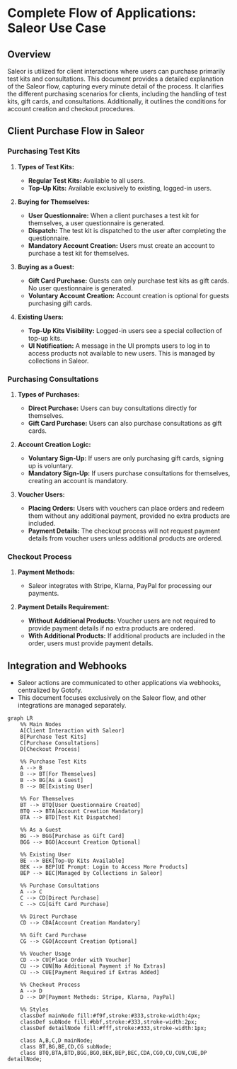 # Complete Flow of Applications: Saleor Use Case

## Overview

Saleor is utilized for client interactions where users can purchase primarily test kits and consultations. This document provides a detailed explanation of the Saleor flow, capturing every minute detail of the process. It clarifies the different purchasing scenarios for clients, including the handling of test kits, gift cards, and consultations. Additionally, it outlines the conditions for account creation and checkout procedures.

## Client Purchase Flow in Saleor

### Purchasing Test Kits

1. **Types of Test Kits:**
   - **Regular Test Kits:** Available to all users.
   - **Top-Up Kits:** Available exclusively to existing, logged-in users.

2. **Buying for Themselves:**
   - **User Questionnaire:** When a client purchases a test kit for themselves, a user questionnaire is generated.
   - **Dispatch:** The test kit is dispatched to the user after completing the questionnaire.
   - **Mandatory Account Creation:** Users must create an account to purchase a test kit for themselves.

3. **Buying as a Guest:**
   - **Gift Card Purchase:** Guests can only purchase test kits as gift cards. No user questionnaire is generated.
   - **Voluntary Account Creation:** Account creation is optional for guests purchasing gift cards.

4. **Existing Users:**
   - **Top-Up Kits Visibility:** Logged-in users see a special collection of top-up kits.
   - **UI Notification:** A message in the UI prompts users to log in to access products not available to new users. This is managed by collections in Saleor.

### Purchasing Consultations

1. **Types of Purchases:**
   - **Direct Purchase:** Users can buy consultations directly for themselves.
   - **Gift Card Purchase:** Users can also purchase consultations as gift cards.

2. **Account Creation Logic:**
   - **Voluntary Sign-Up:** If users are only purchasing gift cards, signing up is voluntary.
   - **Mandatory Sign-Up:** If users purchase consultations for themselves, creating an account is mandatory.

3. **Voucher Users:**
   - **Placing Orders:** Users with vouchers can place orders and redeem them without any additional payment, provided no extra products are included.
   - **Payment Details:** The checkout process will not request payment details from voucher users unless additional products are ordered.

### Checkout Process

1. **Payment Methods:**
   - Saleor integrates with Stripe, Klarna, PayPal for processing our payments.

2. **Payment Details Requirement:**
   - **Without Additional Products:** Voucher users are not required to provide payment details if no extra products are ordered.
   - **With Additional Products:** If additional products are included in the order, users must provide payment details.

## Integration and Webhooks

- Saleor actions are communicated to other applications via webhooks, centralized by Gotofy.
- This document focuses exclusively on the Saleor flow, and other integrations are managed separately.

```mermaid
graph LR
    %% Main Nodes
    A[Client Interaction with Saleor]
    B[Purchase Test Kits]
    C[Purchase Consultations]
    D[Checkout Process]

    %% Purchase Test Kits
    A --> B
    B --> BT[For Themselves]
    B --> BG[As a Guest]
    B --> BE[Existing User]

    %% For Themselves
    BT --> BTQ[User Questionnaire Created]
    BTQ --> BTA[Account Creation Mandatory]
    BTA --> BTD[Test Kit Dispatched]

    %% As a Guest
    BG --> BGG[Purchase as Gift Card]
    BGG --> BGO[Account Creation Optional]

    %% Existing User
    BE --> BEK[Top-Up Kits Available]
    BEK --> BEP[UI Prompt: Login to Access More Products]
    BEP --> BEC[Managed by Collections in Saleor]

    %% Purchase Consultations
    A --> C
    C --> CD[Direct Purchase]
    C --> CG[Gift Card Purchase]

    %% Direct Purchase
    CD --> CDA[Account Creation Mandatory]

    %% Gift Card Purchase
    CG --> CGO[Account Creation Optional]

    %% Voucher Usage
    CD --> CU[Place Order with Voucher]
    CU --> CUN[No Additional Payment if No Extras]
    CU --> CUE[Payment Required if Extras Added]

    %% Checkout Process
    A --> D
    D --> DP[Payment Methods: Stripe, Klarna, PayPal]

    %% Styles
    classDef mainNode fill:#f9f,stroke:#333,stroke-width:4px;
    classDef subNode fill:#bbf,stroke:#333,stroke-width:2px;
    classDef detailNode fill:#fff,stroke:#333,stroke-width:1px;

    class A,B,C,D mainNode;
    class BT,BG,BE,CD,CG subNode;
    class BTQ,BTA,BTD,BGG,BGO,BEK,BEP,BEC,CDA,CGO,CU,CUN,CUE,DP detailNode;
```
